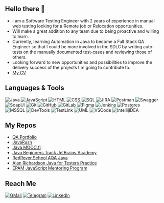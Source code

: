 ## Hello there 👋

- I am a Software Testing Engineer with 2 years of experience in manual web testing looking for a Remote job or Relocation opportunities.
- Will make a great addition to any team due to being proactive and willing to learn.
- Currently, learning Automation in Java to become a Full Stack QA Engineer so that I could be more involved in the SDLC by writing auto-tests on the manually documented test-cases and reviewing those of others.
- Looking forward to new opportunities and possibilities to improve the delivery success of the projects I'm going to contribute to.
- [My CV](https://github.com/lawb4/qa-portfolio/blob/main/CV_QA_YAHOR-LABANAU_v4.2.pdf)

## Languages & Tools

![Java](https://img.shields.io/badge/-Java-323236?style=for-the-badge&logo=java) ![JavaScript](https://img.shields.io/badge/-JavaScript-323236?style=for-the-badge&logo=javascript) ![HTML](https://img.shields.io/badge/HTML-323236?style=for-the-badge&logo=html5) ![CSS](https://img.shields.io/badge/CSS-323236?style=for-the-badge&logo=css3) ![SQL](https://img.shields.io/badge/SQL-323236?style=for-the-badge&logo=postgresql)
![JIRA](https://img.shields.io/badge/JIRA-323236?style=for-the-badge&logo=jira) ![Postman](https://img.shields.io/badge/POSTMAN-323236?style=for-the-badge&logo=postman) ![Swagger](https://img.shields.io/badge/SWAGGER-323236?style=for-the-badge&logo=swagger) ![SoapUI](https://img.shields.io/badge/SOAPUI-323236?style=for-the-badge&logo=soapui) ![Git](https://img.shields.io/badge/git-323236?style=for-the-badge&logo=git) ![GitHub](https://img.shields.io/badge/GitHub-323236?style=for-the-badge&logo=github) ![GitLab](https://img.shields.io/badge/gitlab-323236?style=for-the-badge&logo=gitlab) ![Figma](https://img.shields.io/badge/figma-323236?style=for-the-badge&logo=figma) ![Jenkins](https://img.shields.io/badge/jenkins-323236?style=for-the-badge&logo=jenkins) ![Postgres](https://img.shields.io/badge/postgres-323236?style=for-the-badge&logo=postgresql) ![MSSQL](https://img.shields.io/badge/mssql-323236?style=for-the-badge&logo=microsoft-sql-server) ![DevTools](https://img.shields.io/badge/devtools-323236?style=for-the-badge&logo=devtools) ![TestLink](https://img.shields.io/badge/testlink-323236?style=for-the-badge&logo=testlink) ![UML](https://img.shields.io/badge/uml-323236?style=for-the-badge&logo=diagrams.net) ![VSCode](https://img.shields.io/badge/vscode-323236?style=for-the-badge&logo=visual-studio-code) ![IntellijIDEA](https://img.shields.io/badge/intellij%20idea-323236?style=for-the-badge&logo=intellij-idea)

## My Repos
- [QA Portfolio](https://github.com/lawb4/qa-portfolio)
- [JavaRush](https://github.com/lawb4/java-rush)
- [Java MOOC.fi](https://github.com/lawb4/java-mooc-fi)
- [Java Beginners Track JetBrains Academy](https://github.com/lawb4/java-jetbrains-academy)
- [RedRover.School AQA Java](https://github.com/lawb4/rryl7-java)
- [Alan Richardson Java for Testers Practice](https://github.com/lawb4/arjftyl)
- [EPAM JavaScript Mentoring Program](https://github.com/lawb4/js-qa-course)

## Reach Me

[![GMail](https://img.shields.io/badge/-gmail-323236?style=for-the-badge&logo=gmail)](mailto:yahorlabanau@gmail.com) [![Telegram](https://img.shields.io/badge/-Telegram-323236?style=for-the-badge&logo=telegram)](https://t.me/lawb4) [![LinkedIn](https://img.shields.io/badge/-LinkedIn-323236?style=for-the-badge&logo=linkedin)](https://www.linkedin.com/in/yahor-labanau-a6b525193/)
